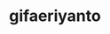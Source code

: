 ---
title: gifaeriyanto
github: https://github.com/gifaeriyanto
mode: dark
transition: 3s
archetype:
  - Little Bit of Everything
---